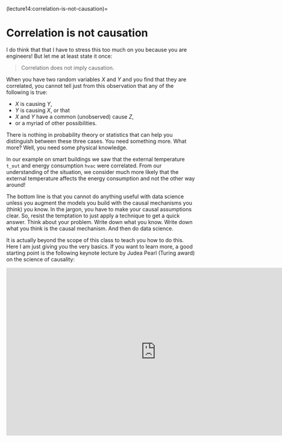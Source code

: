 (lecture14:correlation-is-not-causation)=
# Correlation is not causation

I do think that that I have to stress this too much on you because you are
engineers!
But let me at least state it once:

> Correlation does not imply causation.

When you have two random variables $X$ and $Y$ and you find that they are
correlated, you cannot tell just from this observation that any of the following is
true:
- $X$ is causing $Y$,
- $Y$ is causing $X$, or that
- $X$ and $Y$ have a common (unobserved) cause $Z$,
- or a myriad of other possibilities.

There is nothing in probability theory or statistics that can help you distinguish
between these three cases.
You need something more.
What more? Well, you need some physical knowledge.

In our example on smart buildings we saw that the external temperature `t_out`
and energy consumption `hvac` were correlated.
From our understanding of the situation, we consider much more likely that
the external temperature affects the energy consumption and not the other way around!

The bottom line is that you cannot do anything useful with data science unless
you augment the models you build with the causal mechanisms you (think) you know.
In the jargon, you have to make your causal assumptions clear.
So, resist the temptation to just apply a technique to get a quick answer.
Think about your problem. Write down what you know.
Write down what you think is the causal mechanism.
And then do data science.

It is actually beyond the scope of this class to teach you how to do this.
Here I am just giving you the very basics.
If you want to learn more, a good starting point is the following keynote
lecture by Judea Pearl (Turing award) on the science of causality:

<iframe width="793" height="446" src="https://www.youtube.com/embed/ZaPV1OSEpHw" title="YouTube video player" frameborder="0" allow="accelerometer; autoplay; clipboard-write; encrypted-media; gyroscope; picture-in-picture" allowfullscreen></iframe>
